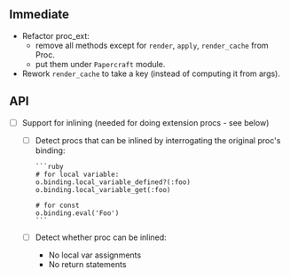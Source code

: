 ## Immediate

- Refactor proc_ext:
  - remove all methods except for `render`, `apply`, `render_cache` from Proc.
  - put them under `Papercraft` module.
- Rework `render_cache` to take a key (instead of computing it from args).

## API

- [ ] Support for inlining (needed for doing extension procs - see below)

  - [ ] Detect procs that can be inlined by interrogating the original
        proc's binding:

        ```ruby
        # for local variable:
        o.binding.local_variable_defined?(:foo)
        o.binding.local_variable_get(:foo)

        # for const
        o.binding.eval('Foo')
        ```

  - [ ] Detect whether proc can be inlined:

    - No local var assignments
    - No return statements
